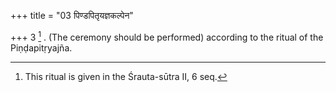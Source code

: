 +++
title = "03 पिण्डपितृयज्ञकल्पेन"

+++
3 [^2] . (The ceremony should be performed) according to the ritual of the Piṇḍapitṛyajña.


[^2]:  This ritual is given in the Śrauta-sūtra II, 6 seq.
